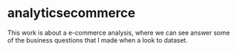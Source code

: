 # analyticsecommerce
This work is about a e-commerce analysis, where we can see answer some of the business questions that I made when a look to dataset.
